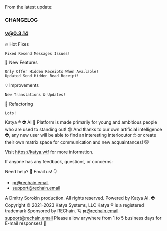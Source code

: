 From the latest update:

### CHANGELOG ###

### v@0.3.14

🔥 Hot Fixes

    Fixed Resend Messages Issues!

🔮 New Features

    Only Offer Hidden Receipts When Available!
    Updated Send Hidden Read Receipt!

💡 Improvements

    New Translations & Updates!

📐 Refactoring

    Lots!

Katya ® 👽 AI 🧠 Platform is made primarily for young and ambitious people who are used to standing out! 😎 And thanks to our own artificial intelligence 👽, any new user will be able to find an interesting interlocutor 🤓 or create their own matrix space for communication and new acquaintances! 😼

Visit https://katya.wtf for more information.

If anyone has any feedback, questions, or concerns:

Need help? 🤔
Email us! 👇

* pr@rechain.email
* support@rechain.email

A Dmitry Sorokin production. All rights reserved.
Powered by Katya AI. 👽
Copyright © 2021-2023 Katya Systems, LLC
Katya ® is a registered trademark
Sponsored by REChain. 🪐
pr@rechain.email
support@rechain.email
Please allow anywhere from 1 to 5 business days for E-mail responses! 💌